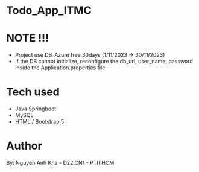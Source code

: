 # Todo_App_ITMC
# NOTE !!!
- Project use DB_Azure free 30days (1/11/2023 -> 30/11/2023)
- If the DB cannot initialize, reconfigure the db_url, user_name, password inside the Application.properties file
# Tech used
- Java Springboot
- MySQL
- HTML / Bootstrap 5
# Author
By: Nguyen Anh Kha - D22.CN1 - PTITHCM
